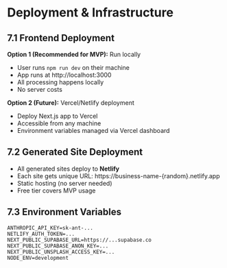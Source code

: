 # Deployment & Infrastructure

## 7.1 Frontend Deployment

**Option 1 (Recommended for MVP):** Run locally
- User runs `npm run dev` on their machine
- App runs at http://localhost:3000
- All processing happens locally
- No server costs

**Option 2 (Future):** Vercel/Netlify deployment
- Deploy Next.js app to Vercel
- Accessible from any machine
- Environment variables managed via Vercel dashboard

## 7.2 Generated Site Deployment

- All generated sites deploy to **Netlify**
- Each site gets unique URL: https://business-name-{random}.netlify.app
- Static hosting (no server needed)
- Free tier covers MVP usage

## 7.3 Environment Variables

```
ANTHROPIC_API_KEY=sk-ant-...
NETLIFY_AUTH_TOKEN=...
NEXT_PUBLIC_SUPABASE_URL=https://...supabase.co
NEXT_PUBLIC_SUPABASE_ANON_KEY=...
NEXT_PUBLIC_UNSPLASH_ACCESS_KEY=...
NODE_ENV=development
```
